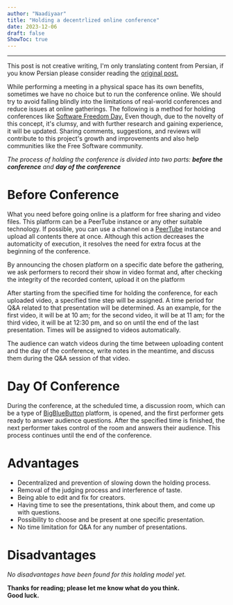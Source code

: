 ```yaml
---
author: "Naadiyaar"
title: "Holding a decentrlized online conference"
date: 2023-12-06
draft: false
ShowToc: true
---
```

___
This post is not creative writing, I'm only translating content from Persian, if you know Persian please consider
reading the [original post.](https://gnu.rocks/2020/online-conference/)

While performing a meeting in a physical space has its own benefits, sometimes we have no choice but to run the 
conference online. We should try to avoid falling blindly into the limitations of real-world conferences and reduce 
issues at online gatherings. The following is a method for holding conferences like [Software Freedom Day.](https://en.wikipedia.org/wiki/Software_Freedom_Day) 
Even though, due to the novelty of this concept, it's clumsy, and with further research and gaining experience, it will be updated. 
Sharing comments, suggestions, and reviews will contribute to this project's growth and improvements and also help 
communities like the Free Software community.

*The process of holding the conference is divided into two parts: **before the conference** and **day of the conference***

# Before Conference
What you need before going online is a platform for free sharing and video files. This platform can be
a PeerTube instance or any other suitable technology. If possible, you can use a channel on a [PeerTube](https://joinpeertube.org/)
instance and upload all contents there at once. Although this action decreases the automaticity of execution,
it resolves the need for extra focus at the beginning of the conference.

By announcing the chosen platform on a specific date before the gathering, we ask performers to record their
show in video format and, after checking the integrity of the recorded content, upload it on the platform

After starting from the specified time for holding the conference, for each uploaded video, a specified time
step will be assigned. A time period for Q&A related to that presentation will be determined. As an example,
for the first video, it will be at 10 am; for the second video, it will be at 11 am; for the third video,
it will be at 12:30 pm, and so on until the end of the last presentation. Times will be assigned to videos
automatically.

The audience can watch videos during the time between uploading content and the day of the conference, write
notes in the meantime, and discuss them during the Q&A session of that video.

# Day Of Conference
During the conference, at the scheduled time, a discussion room, which can be a type of [BigBlueButton](https://bigbluebutton.org/) 
platform, is opened, and the first performer gets ready to answer audience questions. After the specified 
time is finished, the next performer takes control of the room and answers their audience. This process
continues until the end of the conference.

# Advantages
- Decentralized and prevention of slowing down the holding process.
- Removal of the judging process and interference of taste.
- Being able to edit and fix for creators.
- Having time to see the presentations, think about them, and come up with questions.
- Possibility to choose and be present at one specific presentation.
- No time limitation for Q&A for any number of presentations.

# Disadvantages
*No disadvantages have been found for this holding model yet.*


**Thanks for reading; please let me know what do you think.  
Good luck.**
